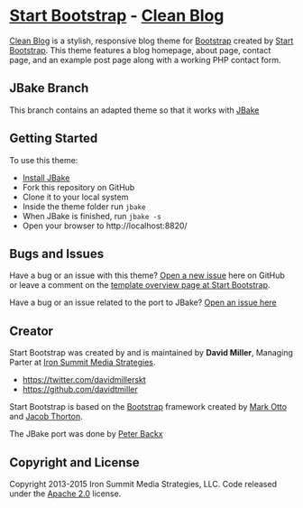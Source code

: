 # [Start Bootstrap](http://startbootstrap.com/) - [Clean Blog](http://startbootstrap.com/template-overviews/clean-blog/)

[Clean Blog](http://startbootstrap.com/template-overviews/clean-blog/) is a stylish, responsive blog theme for [Bootstrap](http://getbootstrap.com/) created by [Start Bootstrap](http://startbootstrap.com/). This theme features a blog homepage, about page, contact page, and an example post page along with a working PHP contact form.

## JBake Branch

This branch contains an adapted theme so that it works with [JBake](http://jbake.org/)

## Getting Started

To use this theme:
* [Install JBake](http://jbake.org/docs/2.3.2/#installation)
* Fork this repository on GitHub
* Clone it to your local system
* Inside the theme folder run `jbake`
* When JBake is finished, run `jbake -s`
* Open your browser to http://localhost:8820/

## Bugs and Issues

Have a bug or an issue with this theme? [Open a new issue](https://github.com/IronSummitMedia/startbootstrap-clean-blog/issues) here on GitHub or leave a comment on the [template overview page at Start Bootstrap](http://startbootstrap.com/template-overviews/clean-blog/).

Have a bug or an issue related to the port to JBake? [Open an issue here](https://github.com/pbackx/startbootstrap-clean-blog/issues)

## Creator

Start Bootstrap was created by and is maintained by **David Miller**, Managing Parter at [Iron Summit Media Strategies](http://www.ironsummitmedia.com/).

* https://twitter.com/davidmillerskt
* https://github.com/davidtmiller

Start Bootstrap is based on the [Bootstrap](http://getbootstrap.com/) framework created by [Mark Otto](https://twitter.com/mdo) and [Jacob Thorton](https://twitter.com/fat).

The JBake port was done by [Peter Backx](http://www.peated.be)

## Copyright and License

Copyright 2013-2015 Iron Summit Media Strategies, LLC. Code released under the [Apache 2.0](https://github.com/IronSummitMedia/startbootstrap-clean-blog/blob/gh-pages/LICENSE) license.